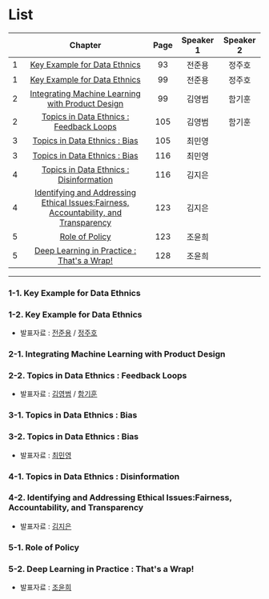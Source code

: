 # List
| | Chapter | Page | Speaker 1 | Speaker 2 |
|:-:|:-----:|:----:|:---------:|:---------:|
|1|[Key Example for Data Ethnics](#1-1)|93|전준용|정주호|
|1|[Key Example for Data Ethnics](#1-2)|99|전준용|정주호|
|2|[Integrating Machine Learning with Product Design](#2-1)|99|김영범|함기훈|
|2|[Topics in Data Ethnics : Feedback Loops](#2-2)|105|김영범|함기훈|
|3|[Topics in Data Ethnics : Bias](#3-1)|105|최민영| |
|3|[Topics in Data Ethnics : Bias](#3-2)|116|최민영| |
|4|[Topics in Data Ethnics : Disinformation](#4-1)|116|김지은| |
|4|[Identifying and Addressing Ethical Issues:Fairness, Accountability, and Transparency](#4-2)|123|김지은| |
|5|[Role of Policy](#5-1)|123|조윤희| |
|5|[Deep Learning in Practice : That's a Wrap!](#5-2)|128|조윤희| |



---

<div id="1-1"></div>
<div id="1-2"></div>

### 1-1. Key Example for Data Ethnics
### 1-2. Key Example for Data Ethnics
* 발표자료 : [전준용]() / [정주호](3rd_week_Sun_01_juho.pdf)

    

<div id="2-1"></div>
<div id="2-2"></div>
    
### 2-1. Integrating Machine Learning with Product Design
### 2-2. Topics in Data Ethnics : Feedback Loops
* 발표자료 : [김영범]() / [함기훈](3rd_week_Sun_02_ham.md)    


<div id="3-1"></div>
<div id="3-2"></div>

### 3-1. Topics in Data Ethnics : Bias
### 3-2. Topics in Data Ethnics : Bias
* 발표자료 : [최민영](3rd_week_Sun_03_최민영.pdf)
    




<div id="4-1"></div>
<div id="4-2"></div>

### 4-1. Topics in Data Ethnics : Disinformation
### 4-2. Identifying and Addressing Ethical Issues:Fairness, Accountability, and Transparency
* 발표자료 : [김지은]()
    




<div id="5-1"></div>
<div id="5-2"></div>

### 5-1. Role of Policy
### 5-2. Deep Learning in Practice : That's a Wrap!
* 발표자료 : [조윤희]()
  